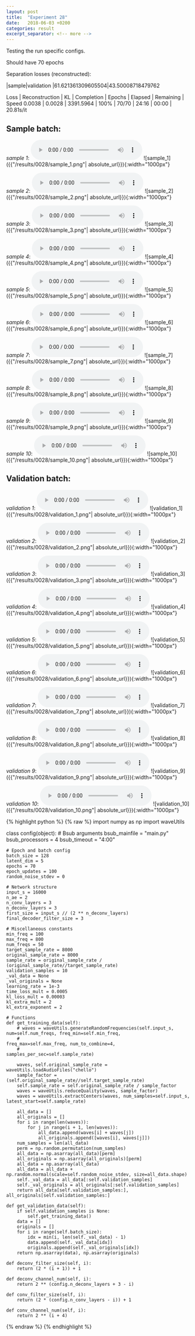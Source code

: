 ```yaml
---
layout: post
title:  "Experiment 28"
date:   2018-06-03 +0200
categories: result
excerpt_separator: <!-- more -->
---
```

Testing the run specific configs.

Should have 70 epochs

Separation losses (reconstructed):

|sample|validation
|61.621361309605504|43.50008718479762

Loss | Reconstruction | KL | Completion | Epochs | Elapsed | Remaining | Speed
0.0038 | 0.0028 | 3391.5964 | 100% | 70/70 | 24:16 | 00:00 | 20.81s/it<!-- more -->

## **Sample batch**:
_sample 1_:
<audio src="/ResultsOverview/results/0028/sample_1.wav" controls preload></audio>
![sample_1]({{"/results/0028/sample_1.png"| absolute_url}}){:width="1000px"}

_sample 2_:
<audio src="/ResultsOverview/results/0028/sample_2.wav" controls preload></audio>
![sample_2]({{"/results/0028/sample_2.png"| absolute_url}}){:width="1000px"}

_sample 3_:
<audio src="/ResultsOverview/results/0028/sample_3.wav" controls preload></audio>
![sample_3]({{"/results/0028/sample_3.png"| absolute_url}}){:width="1000px"}

_sample 4_:
<audio src="/ResultsOverview/results/0028/sample_4.wav" controls preload></audio>
![sample_4]({{"/results/0028/sample_4.png"| absolute_url}}){:width="1000px"}

_sample 5_:
<audio src="/ResultsOverview/results/0028/sample_5.wav" controls preload></audio>
![sample_5]({{"/results/0028/sample_5.png"| absolute_url}}){:width="1000px"}

_sample 6_:
<audio src="/ResultsOverview/results/0028/sample_6.wav" controls preload></audio>
![sample_6]({{"/results/0028/sample_6.png"| absolute_url}}){:width="1000px"}

_sample 7_:
<audio src="/ResultsOverview/results/0028/sample_7.wav" controls preload></audio>
![sample_7]({{"/results/0028/sample_7.png"| absolute_url}}){:width="1000px"}

_sample 8_:
<audio src="/ResultsOverview/results/0028/sample_8.wav" controls preload></audio>
![sample_8]({{"/results/0028/sample_8.png"| absolute_url}}){:width="1000px"}

_sample 9_:
<audio src="/ResultsOverview/results/0028/sample_9.wav" controls preload></audio>
![sample_9]({{"/results/0028/sample_9.png"| absolute_url}}){:width="1000px"}

_sample 10_:
<audio src="/ResultsOverview/results/0028/sample_10.wav" controls preload></audio>
![sample_10]({{"/results/0028/sample_10.png"| absolute_url}}){:width="1000px"}

## **Validation batch**:
_validation 1_:
<audio src="/ResultsOverview/results/0028/validation_1.wav" controls preload></audio>
![validation_1]({{"/results/0028/validation_1.png"| absolute_url}}){:width="1000px"}

_validation 2_:
<audio src="/ResultsOverview/results/0028/validation_2.wav" controls preload></audio>
![validation_2]({{"/results/0028/validation_2.png"| absolute_url}}){:width="1000px"}

_validation 3_:
<audio src="/ResultsOverview/results/0028/validation_3.wav" controls preload></audio>
![validation_3]({{"/results/0028/validation_3.png"| absolute_url}}){:width="1000px"}

_validation 4_:
<audio src="/ResultsOverview/results/0028/validation_4.wav" controls preload></audio>
![validation_4]({{"/results/0028/validation_4.png"| absolute_url}}){:width="1000px"}

_validation 5_:
<audio src="/ResultsOverview/results/0028/validation_5.wav" controls preload></audio>
![validation_5]({{"/results/0028/validation_5.png"| absolute_url}}){:width="1000px"}

_validation 6_:
<audio src="/ResultsOverview/results/0028/validation_6.wav" controls preload></audio>
![validation_6]({{"/results/0028/validation_6.png"| absolute_url}}){:width="1000px"}

_validation 7_:
<audio src="/ResultsOverview/results/0028/validation_7.wav" controls preload></audio>
![validation_7]({{"/results/0028/validation_7.png"| absolute_url}}){:width="1000px"}

_validation 8_:
<audio src="/ResultsOverview/results/0028/validation_8.wav" controls preload></audio>
![validation_8]({{"/results/0028/validation_8.png"| absolute_url}}){:width="1000px"}

_validation 9_:
<audio src="/ResultsOverview/results/0028/validation_9.wav" controls preload></audio>
![validation_9]({{"/results/0028/validation_9.png"| absolute_url}}){:width="1000px"}

_validation 10_:
<audio src="/ResultsOverview/results/0028/validation_10.wav" controls preload></audio>
![validation_10]({{"/results/0028/validation_10.png"| absolute_url}}){:width="1000px"}


{% highlight python %}
{% raw %}
import numpy as np
import waveUtils


class config(object):
	# Bsub arguments
	bsub_mainfile = "main.py"
	bsub_processors = 4
	bsub_timeout = "4:00"

	# Epoch and batch config
	batch_size = 128
	latent_dim = 5
	epochs = 70
	epoch_updates = 100
	random_noise_stdev = 0

	# Network structure
	input_s = 16000
	n_ae = 2
	n_conv_layers = 3
	n_deconv_layers = 3
	first_size = input_s // (2 ** n_deconv_layers)
	final_decoder_filter_size = 3

	# Miscellaneous constants
	min_freq = 100
	max_freq = 800
	num_freqs = 50
	target_sample_rate = 8000
	original_sample_rate = 8000
	sample_rate = original_sample_rate / (original_sample_rate//target_sample_rate)
	validation_samples = 10
	_val_data = None
	_val_originals = None
	learning_rate = 1e-3
	time_loss_mult = 0.0005
	kl_loss_mult = 0.00003
	kl_extra_mult = 2
	kl_extra_exponent = 2

	# Functions
	def get_training_data(self):
		# waves = waveUtils.generateRandomFrequencies(self.input_s, num=self.num_freqs, freq_min=self.min_freq,
		#                                            freq_max=self.max_freq, num_to_combine=4,
		#                                            samples_per_sec=self.sample_rate)

		waves, self.original_sample_rate = waveUtils.loadAudioFiles("chello")
		sample_factor = (self.original_sample_rate//self.target_sample_rate)
		self.sample_rate = self.original_sample_rate / sample_factor
		waves = waveUtils.reduceQuality(waves, sample_factor)
		waves = waveUtils.extractCenters(waves, num_samples=self.input_s, latest_start=self.sample_rate)

		all_data = []
		all_originals = []
		for i in range(len(waves)):
			for j in range(i + 1, len(waves)):
				all_data.append(waves[i] + waves[j])
				all_originals.append([waves[i], waves[j]])
		num_samples = len(all_data)
		perm = np.random.permutation(num_samples)
		all_data = np.asarray(all_data)[perm]
		all_originals = np.asarray(all_originals)[perm]
		all_data = np.asarray(all_data)
		all_data = all_data + np.random.normal(scale=self.random_noise_stdev, size=all_data.shape)
		self._val_data = all_data[:self.validation_samples]
		self._val_originals = all_originals[:self.validation_samples]
		return all_data[self.validation_samples:], all_originals[self.validation_samples:]

	def get_validation_data(self):
		if self.validation_samples is None:
			self.get_training_data()
		data = []
		originals = []
		for i in range(self.batch_size):
			idx = min(i, len(self._val_data) - 1)
			data.append(self._val_data[idx])
			originals.append(self._val_originals[idx])
		return np.asarray(data), np.asarray(originals)

	def deconv_filter_size(self, i):
		return (2 * (i + 1)) + 1

	def deconv_channel_num(self, i):
		return 2 ** (config.n_deconv_layers + 3 - i)

	def conv_filter_size(self, i):
		return (2 * (config.n_conv_layers - i)) + 1

	def conv_channel_num(self, i):
		return 2 ** (i + 4)

{% endraw %}
{% endhighlight %}
